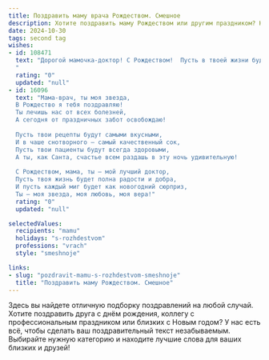 ```yaml
---
title: Поздравить маму врача Рождеством. Смешное
description: Хотите поздравить маму Рождеством или другим праздником? Наш ИИ создаст незабываемое поздравление, а вы обязательно выделитесь среди других.  
date: 2024-10-30
tags: second tag
wishes:
- id: 108471
  text: "Дорогой мамочка-доктор! С Рождеством!  Пусть в твоей жизни будет столько же чудес, сколько ты совершаешь исцелений, а единственное, что тебе придется лечить в этот праздник – это разве что головную боль от чрезмерного веселья!  Желаю тебе крепкого здоровья (сама знаешь, как это важно!), море позитива и чтобы Санта-Клаус принес тебе не только подарки, но и  год без дежурств!
  "
  rating: "0"
  updated: "null"
- id: 16096
  text: "Мама-врач, ты моя звезда,
  В Рождество я тебя поздравляю!
  Ты лечишь нас от всех болезней,
  А сегодня от праздничных забот освобождаю!
  
  Пусть твои рецепты будут самыми вкусными,
  И в чаше снотворного – самый качественный сок,
  Пусть твои пациенты будут всегда здоровыми,
  А ты, как Санта, счастье всем раздашь в эту ночь удивительную!
  
  С Рождеством, мама, ты – мой лучший доктор,
  Пусть твоя жизнь будет полна радости и добра,
  И пусть каждый миг будет как новогодний сюрприз,
  Ты – моя звезда, моя любовь, моя вера!"
  rating: "0"
  updated: "null"

selectedValues:
  recipients: "mamu"
  holidays: "s-rozhdestvom"
  professions: "vrach"
  style: "smeshnoje"

links:
- slug: "pozdravit-mamu-s-rozhdestvom-smeshnoje"
  title: "Поздравить маму Рождеством. Смешное"
---
```


Здесь вы найдете отличную подборку поздравлений на любой случай.
Хотите поздравить друга с днём рождения, коллегу с профессиональным праздником или близких с Новым годом? У нас есть всё, чтобы сделать ваш поздравительный текст незабываемым. Выбирайте нужную категорию и находите лучшие слова для ваших близких и друзей!
